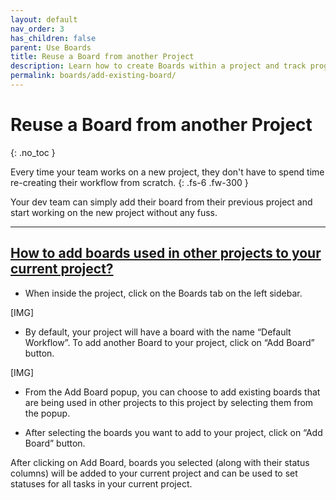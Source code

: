 ```yaml
---
layout: default
nav_order: 3
has_children: false
parent: Use Boards
title: Reuse a Board from another Project
description: Learn how to create Boards within a project and track progress.
permalink: boards/add-existing-board/
---
```

# Reuse a Board from another Project
{: .no_toc }

Every time your team works on a new project, they don't have to spend time re-creating their workflow from scratch. 
{: .fs-6 .fw-300 }

Your dev team can simply add their board from their previous project and start working on the new project without any fuss.

---

## <u>How to add boards used in other projects to your current project?</u>

- When inside the project, click on the Boards tab on the left sidebar.

[IMG]

- By default, your project will have a board with the name “Default Workflow”. To add another Board to your project, click on “Add Board” button.

[IMG]

- From the Add Board popup, you can choose to add existing boards that are being used in other projects to this project by selecting them from the popup.

- After selecting the boards you want to add to your project, click on “Add Board” button.

After clicking on Add Board, boards you selected (along with their status columns) will be added to your current project and can be used to set statuses for all tasks in your current project. 